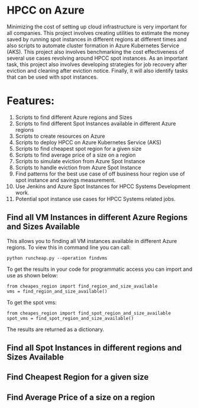 # HPCC on Azure

Minimizing the cost of setting up cloud infrastructure is very important for all companies. This project involves creating utilities to estimate the money saved by running spot instances in different regions at different times and also scripts to automate cluster formation in Azure Kubernetes Service (AKS). This project also involves benchmarking the cost effectiveness of several use cases revolving around HPCC spot instances. As an important task, this project also involves developing strategies for job recovery after eviction and cleaning after eviction notice. Finally, it will also identify tasks that can be used with spot instances. 

# Features:
1. Scripts to find different Azure regions and Sizes
2. Scripts to find different Spot Instances available in different Azure regions
3. Scripts to create resources on Azure
4. Scripts to deploy HPCC on Azure Kubernetes Service (AKS)
5. Scripts to find cheapest spot region for a given size
6. Scripts to find average price of a size on a region
7. Scripts to simulate eviction from Azure Spot Instance
8. Scripts to handle eviction from Azure Spot Instance 
9. Find patterns for the best use case of off business hour region use of spot instance and savings measurement.
10. Use Jenkins and Azure Spot Instances for HPCC Systems Development work.
11. Potential spot instance use cases for HPCC Systems related jobs.


## Find all VM Instances in different Azure Regions and Sizes Available

This allows you to finding all VM instances available in different Azure regions. To view this in command line you can call:

```
python runcheap.py --operation findvms
```

To get the results in your code for programmatic access you can import and use as shown below:
```
from cheapes_region import find_region_and_size_available  
vms = find_region_and_size_available()
```

To get the spot vms:

```
from cheapes_region import find_spot_region_and_size_available  
spot_vms = find_spot_region_and_size_available()
```

The results are returned as a dictionary.

## Find all Spot Instances in different regions and Sizes Available

## Find Cheapest Region for a given size

## Find Average Price of a size on a region